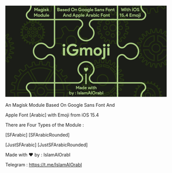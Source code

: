 [![Banner](/assets/iGmojiBanner.jpg)](https://github.com/IslamAlOrabI/iGmoji)

An Magisk Module Based On Google Sans Font And

Apple Font [Arabic] with Emoji from iOS 15.4

There are Four Types of the Module :

[SFArabic] [SFArabicRounded]

[JustSFArabic] [JustSFArabicRounded]

Made with ❤️ by : IslamAlOrabI

Telegram : https://t.me/IslamAlOrabI
